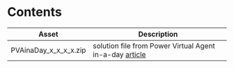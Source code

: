  # Contents
 
 | Asset | Description |
 |--|---|
 |PVAinaDay_x_x_x_x.zip| solution file from Power Virtual Agent in-a-day [article](https://the.cognitiveservices.ninja/build-your-first-voice-bot-with-microsoft-power-virtual-agent-3e71f8531c3a)|
